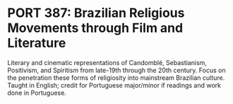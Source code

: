 # PORT 387: Brazilian Religious Movements through Film and Literature

Literary and cinematic representations of Candomblé, Sebastianism, Positivism, and Spiritism from late-19th through the 20th century. Focus on the penetration these forms of religiosity into mainstream Brazilian culture. Taught in English; credit for Portuguese major/minor if readings and work done in Portuguese.